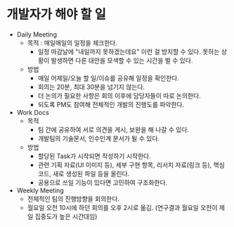 # 개발자가 해야 할 일

- Daily Meeting
    - 목적 : 매일매일의 일정을 체크한다.
        - 일정 마감날에 "내일까지 못하겠는데요" 이런 걸 방지할 수 있다. 못하는 상황이 발생하면 다른 대안을 모색할 수 있는 시간을 벌 수 있다.
    - 방법
        - 매일 어제일/오늘 할 일/이슈를 공유해 일정을 확인한다.
        - 회의는 20분, 최대 30분을 넘기지 않는다.
        - 더 논의가 필요한 사항은 회의 이후에 담당자들이 따로 논의한다.
        - 되도록 PM도 참여해 전체적인 개발의 진행도를 파악한다.
- Work Docs
    - 목적
        - 팀 간에 공유하여 서로 의견을 게시, 보완을 해 나갈 수 있다.
        - 개발팀의 기술문서, 인수인계 문서가 될 수 있다.
    - 방법
        - 할당된 Task가 시작되면 작성하기 시작한다.
        - 관련 기획 자료(UI 이미지 등), 세부 구현 항목, 리서치 자료(링크 등), 핵심 코드, 새로 생성된 파일 등을 올린다.
        - 공용으로 쓰일 기능이 있다면 고민하여 구조화한다.
- Weekly Meeting
    - 전체적인 팀의 진행방향을 회의한다.
    - 월요일 오전 10시에 하던 회의를 오후 2시로 옮김. (연구결과 월요일 오전이 제일 집중도가 높은 시간대임)